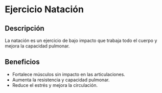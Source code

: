 # Ejercicio Natación
## Descripción
La natación es un ejercicio de bajo impacto que trabaja todo el cuerpo y mejora la capacidad pulmonar.
## Beneficios
- Fortalece músculos sin impacto en las articulaciones.
- Aumenta la resistencia y capacidad pulmonar.
- Reduce el estrés y mejora la circulación.
